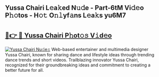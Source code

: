 ## Yussa Chairi L𝚎a𝚔ed N𝚞𝚍e - Part-6tM Vi𝚍𝚎o P𝚑𝚘tos - H𝚘𝚝 O𝚗𝚕yf𝚊ns L𝚎a𝚔s yu6M7

# <h2><a href="http://kff35l.oniu.top/?m=Yussa+Chairi">🔗👉 🔴 Yussa Chairi P𝚑ot𝚘𝚜 V𝚒d𝚎o</a></h2>

[![Yussa Chairi Nu𝚍e𝚜](https://i.imgur.com/0qMVB7G.gif)](http://kff35l.oniu.top/?m=Yussa+Chairi)
Web-based entertainer and multimedia designer Yussa Chairi, known for sharing dance and lifestyle ideas through trending dance trends and short videos. Trailblazing innovator Yussa Chairi, recognized for their groundbreaking ideas and commitment to creating a better future for all.  
